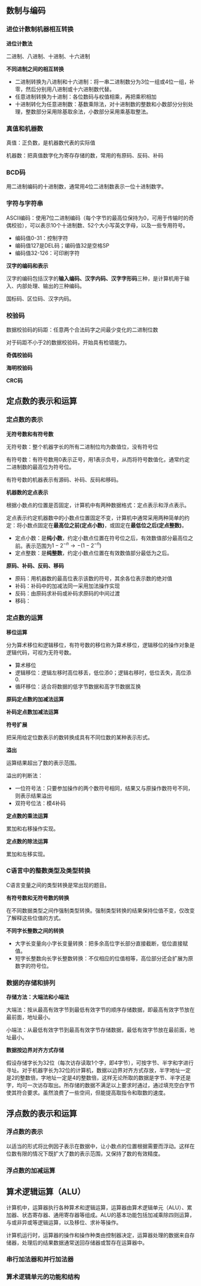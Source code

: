 ## 数制与编码

### 进位计数制机器相互转换

**进位计数法**

二进制、八进制、十进制、十六进制

**不同进制之间的相互转换**

* 二进制转换为八进制和十六进制：将一串二进制数分为3位一组或4位一组，补零，然后分别用八进制或十六进制数代替。
* 任意进制转换为十进制：各位数码与权值相乘，再把乘积相加
* 十进制转化为任意进制数：基数乘除法，对十进制数的整数和小数部分分别处理，整数部分采用除基取余法，小数部分采用乘基取整法。

### 真值和机器数

真值：正负数，是机器数代表的实际值

机器数：把真值数字化为寄存存储的数，常用的有原码、反码、补码

### BCD码

用二进制编码的十进制数，通常用4位二进制数表示一位十进制数字。

### 字符与字符串

ASCII编码：使用7位二进制编码（每个字节的最高位保持为0，可用于传输时的奇偶校验），可以表示10个十进制数、52个大小写英文字母，以及一些专用符号。

* 编码值0-31：控制字符
* 编码值127是DEL码；编码值32是空格SP
* 编码值32-126：可印刷字符

**汉字的编码和表示**

汉字的编码包括汉字的**输入编码、汉字内码、汉字字形码**三种，是计算机用于输入、内部处理、输出的三种编码。

国标码、区位码、汉字内码。

### 校验码

数据校验码的码距：任意两个合法码字之间最少变化的二进制位数

对于码距不小于2的数据校验码，开始具有检错能力。

**奇偶校验码**



**海明校验码**



**CRC码**





## 定点数的表示和运算

### 定点数的表示

**无符号数和有符号数**

无符号数：整个机器字长的所有二进制位均为数值位，没有符号位

有符号数：有符号数用0表示正号，用1表示负号，从而将符号数值化，通常约定二进制数的最高位为符号位。

有符号数的机器表示有源码、补码、反码和移码。

**机器数的定点表示**

根据小数点的位置是否固定，计算机中有两种数据格式：定点表示和浮点表示。

定点表示约定机器数中的小数点位置固定不变，计算机中通常采用两种简单的约定：将小数点固定在**最高位之前(定点小数)**，或固定在**最低位之后(定点整数)**。

* 定点小数：是**纯小数**，约定小数点位置在符号位之后，有效数值部分最高位之前。表示范围为$1-2^{-n} \to -(1-2^{-n})$
* 定点整数：是**纯整数**，约定小数点位置在有效数值部分最低为之后。

**原码、补码、反码、移码**

* 原码：用机器数的最高位表示该数的符号，其余各位表示数的绝对值
* 补码：补码中的加减法同一采用加法操作实现
* 反码：由原码求补码或补码求原码的中间过渡
* 移码：

### 定点数的运算

**移位运算**

分为算术移位和逻辑移位，有符号数的移位称为算术移位，逻辑移位的操作对象是逻辑代码，可视为无符号数。

* 算术移位
* 逻辑移位：逻辑左移时高位移丢，低位添0；逻辑右移时，低位丢失，高位添0.
* 循环移位：适合将数据的低字节数据和高字节数据互换

**原码定点数的加减法运算**





**补码定点数加减法运算**



**符号扩展**

把采用给定位数表示的数转换成具有不同位数的某种表示形式。



**溢出**

运算结果超出了数的表示范围。



溢出的判断法：

* 一位符号法：只要参加操作的两个数符号相同，结果又与原操作数符号不同，则表示结果溢出
* 双符号位法：模4补码

**定点数的乘法运算**

累加和右移操作实现。



**定点数的除法运算**

累加和左移实现。

### C语言中的整数类型及类型转换

C语言变量之间的类型转换是常出现的题目。

**有符号数和无符号数的转换**

在不同数据类型之间作强制类型转换。强制类型转换的结果保持位值不变，仅改变了解释这些位值的方式。

**不同字长整数之间的转换**

* 大字长变量向小字长变量转换：把多余高位字长部分直接截断，低位直接赋值。
* 短字长整数向长字长整数转换：不仅相应的位值相等，高位部分还会扩展为原数字的符号位。

### 数据的存储和排列

**存储方法：大端法和小端法**

大端法：按从最高有效字节到最低有效字节的顺序存储数据，即最高有效字节放在最前面，地址最小。

小端法：从最低有效字节到最高有效字节存储数据，最低有效字节放在最前面，地址最小。

**数据按边界对齐方式存储**

假设存储字长为32位（每次访存读取1个字，即4字节），可按字节、半字和字进行寻址。对于机器字长为32位的计算机，数据以边界对齐方式存放，半字地址一定是2的整数倍，字地址一定是4的整数倍，这样无论所取的数据是字节、半字还是字，均可一次访存取出。所存储的数据不满足以上要求时通过，通过填充空白字节使其符合要求。虽然浪费了一些空间，但能提高取指令和取数的速度。



## 浮点数的表示和运算

### 浮点数的表示

以适当的形式将比例因子表示在数据中，让小数点的位置根据需要而浮动。这样在位数有限的情况下既扩大了数的表示范围，又保持了数的有效精度。





### 浮点数的加减运算







## 算术逻辑运算（ALU）

计算机中，运算器执行各种算术和逻辑运算，运算器由算术逻辑单元（ALU）、累加器、状态寄存器、通用寄存器等组成。ALU的基本功能包括加减乘除四则运算，与或非异或等逻辑运算，以及移位、求补等操作。

计算机运行时，运算器的操作和操作种类由控制器决定，运算器处理的数据来自存储器，处理后的结果数据通常送回存储器或暂存在运算器中。

### 串行加法器和并行加法器







### 算术逻辑单元的功能和结构







